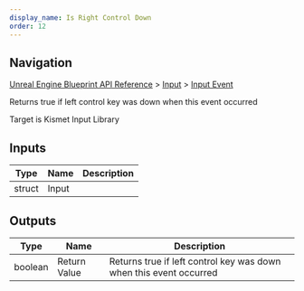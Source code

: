 ```yaml
---
display_name: Is Right Control Down
order: 12
---
```

## Navigation

[Unreal Engine Blueprint API Reference](https://dev.epicgames.com/documentation/en-us/unreal-engine/BlueprintAPI) > [Input](https://dev.epicgames.com/documentation/en-us/unreal-engine/BlueprintAPI/Input) > [Input Event](https://dev.epicgames.com/documentation/en-us/unreal-engine/BlueprintAPI/Input/InputEvent)

Returns true if left control key was down when this event occurred

Target is Kismet Input Library

## Inputs

| Type | Name | Description |
| --- | --- | --- |
| struct | Input |  |

## Outputs

| Type | Name | Description |
| --- | --- | --- |
| boolean | Return Value | Returns true if left control key was down when this event occurred |
